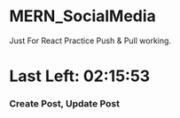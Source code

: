# MERN_SocialMedia
Just For React Practice
Push & Pull working.

<h1>Last Left: 02:15:53</h1>

### Create Post, Update Post
